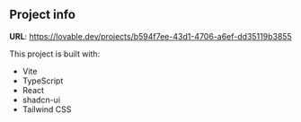 

## Project info

**URL**: https://lovable.dev/projects/b594f7ee-43d1-4706-a6ef-dd35119b3855

This project is built with:

- Vite
- TypeScript
- React
- shadcn-ui
- Tailwind CSS

